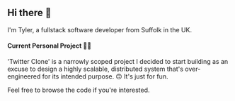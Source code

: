 ## Hi there 👋
I'm Tyler, a fullstack software developer from Suffolk in the UK.

#### Current Personal Project 🙇‍♂️
'Twitter Clone' is a narrowly scoped project I decided to start building as an excuse to design a highly scalable, distributed system that's over-engineered for its intended purpose. 🙃
It's just for fun.

Feel free to browse the code if you're interested.

<!--
**Tylxr/tylxr** is a ✨ _special_ ✨ repository because its `README.md` (this file) appears on your GitHub profile.

Here are some ideas to get you started:

- 🔭 I’m currently working on ...
- 🌱 I’m currently learning ...
- 👯 I’m looking to collaborate on ...
- 🤔 I’m looking for help with ...
- 💬 Ask me about ...
- 📫 How to reach me: ...
- 😄 Pronouns: ...
- ⚡ Fun fact: ...
-->
